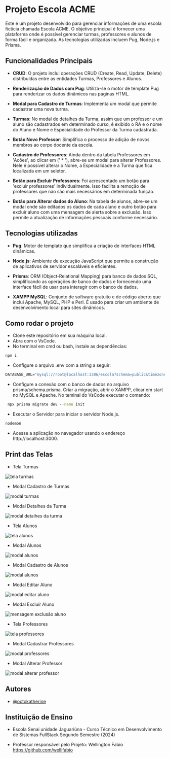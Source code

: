 # Projeto Escola ACME

Este é um projeto desenvolvido para gerenciar informações de uma escola fictícia chamada Escola ACME. O objetivo principal é fornecer uma plataforma onde é possível gerenciar turmas,
professores e alunos de forma fácil e organizada. As tecnologias utilizadas incluem Pug, Node.js e Prisma.

## Funcionalidades Principais

- **CRUD**: O projeto inclui operações CRUD (Create, Read, Update, Delete) distribuídas entre as entidades Turmas, Professores e Alunos.

- **Renderização de Dados com Pug**: Utiliza-se o motor de template Pug para renderizar os dados dinâmicos nas páginas HTML. 

- **Modal para Cadastro de Turmas**: Implementa um modal que permite cadastrar uma nova turma.

- **Turmas**: No modal de detalhes da Turma, assim que um professor e um aluno são cadastrados em determinado curso, é exibido o RA e o nome do Aluno e Nome e Especialidade do Professor da Turma cadastrada.

- **Botão Novo Professor**: Simplifica o processo de adição de novos membros ao corpo docente da escola.

- **Cadastro de Professores**: Ainda dentro da tabela Professores em 'Acões', ao clicar em (' * '), abre-se um modal para alterar Professores. Nele é possível alterar o Nome, a Especialidade e a Turma que fica localizada em um seletor. 

- **Botão para Excluir Professores**: Foi acrescentado um botão para 'excluir professores' individualmente. Isso facilita a remoção de professores que não são mais necessários em determinada função.

- **Botão para Alterar dados do Aluno**: Na tabela de alunos, abre-se um modal onde são editados os dados de cada aluno e outro botão para excluir aluno com uma mensagem de alerta sobre a exclusão. Isso permite a atualização de informações pessoais conforme necessário.

## Tecnologias utilizadas

- **Pug**: Motor de template que simplifica a criação de interfaces HTML dinâmicas.

- **Node.js**: Ambiente de execução JavaScript que permite a construção de aplicativos de servidor escaláveis e eficientes.

- **Prisma**: ORM (Object-Relational Mapping) para banco de dados SQL, simplificando as operações de banco de dados e fornecendo uma interface fácil de usar para interagir com o banco de dados. 

- **XAMPP MySQL**: Conjunto de software gratuito e de código aberto que inclui Apache, MySQL, PHP e Perl. É usado para criar um ambiente de desenvolvimento local para sites dinâmicos.

## Como rodar o projeto

- Clone este repositório em sua máquina local.
- Abra com o VsCode.
- No terminal em cmd ou bash, instale as dependências:

```cmd
npm i
```
- Configure o arquivo .env com a string a seguir:

```cmd
DATABASE_URL="mysql://root@localhost:3306/escola?schema=public&timezone=UTC"
```

- Configure a conexão com o banco de dados no arquivo prisma/schema.prisma. Criar a migração, abrir o XAMPP, clicar em start no MySQL e Apache. No teminal do VsCode executar o comando:

```cmd
 npx prisma migrate dev --name init
```

 - Executar o Servidor para iniciar o servidor Node.js.

 ```cmd
 nodemon
 ```

 - Acesse a aplicação no navegador usando o endereço http://localhost:3000. 

## Print das Telas

- Tela Turmas

![tela turmas](https://github.com/Carla-coder/Escola_Prisma_Pug/assets/128012862/521e89a1-6e0f-4650-974e-0ea723d49402)

- Modal Cadastro de Turmas
 
![modal turmas](https://github.com/Carla-coder/Escola_Prisma_Pug/assets/128012862/c4a68f20-5ce3-4b68-9774-63c08eb9bbee)

- Modal Detalhes da Turma
 
![modal detalhes da turma](https://github.com/Carla-coder/Escola_Prisma_Pug/assets/128012862/16269fa5-98c2-4ef0-9406-3a333d3ddd82)

- Tela Alunos

![tela alunos](https://github.com/Carla-coder/Escola_Prisma_Pug/assets/128012862/3075e601-4af7-454e-95f0-e0bcc685648e)

- Modal Alunos

![modal alunos](https://github.com/Carla-coder/Escola_Prisma_Pug/assets/128012862/f0edb515-2fbb-4dc0-af36-51d9e22eff81)

- Modal Cadastro de Alunos

 ![modal alunos](https://github.com/Carla-coder/Escola_Prisma_Pug/assets/128012862/5159f41e-10c1-4b6e-b527-281584bbc97c)

 - Modal Editar Aluno

 ![modal editar aluno](https://github.com/Carla-coder/Escola_Prisma_Pug/assets/128012862/8a17bc4c-1e18-4c8a-9649-3c1cdcb81eae)

 - Modal Excluír Aluno

 ![mensagem exclusão aluno](https://github.com/Carla-coder/Escola_Prisma_Pug/assets/128012862/57d6290d-8d97-4f4c-9500-39f2bb3faa2a)

 - Tela Professores

![tela professores](https://github.com/Carla-coder/Escola_Prisma_Pug/assets/128012862/ba46d1c1-70f4-4c89-af3f-a902d3892c8e)

- Modal Cadastrar Professores

![modal professores](https://github.com/Carla-coder/Escola_Prisma_Pug/assets/128012862/6d392ef9-0355-4850-bc8b-0967c92e7864)

- Modal Alterar Professor

![modal alterar professor](https://github.com/Carla-coder/Escola_Prisma_Pug/assets/128012862/c7044028-544c-4002-a128-c6ff8af65459)

## Autores

- [@octokatherine](https://www.github.com/Carla-coder)

## Instituição de Ensino

- Escola Senai unidade Jaguariúna - Curso Técnico em Desenvolvimento de Sistemas FullStack  Segundo Semestre (2024)

- Professor responsável pelo Projeto: Wellington Fabio https://github.com/wellifabio
